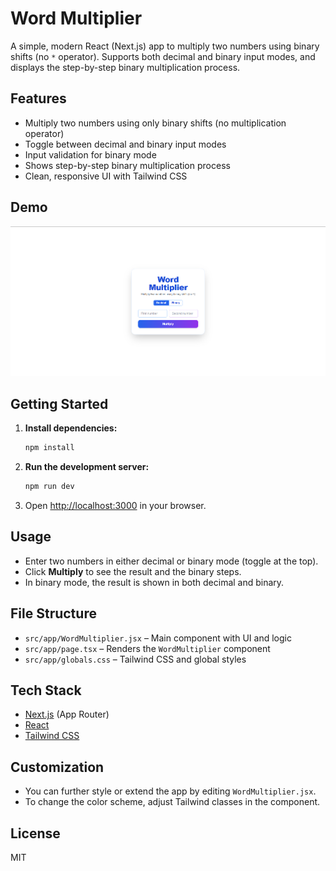 # Word Multiplier

A simple, modern React (Next.js) app to multiply two numbers using binary shifts (no `*` operator). Supports both decimal and binary input modes, and displays the step-by-step binary multiplication process.

## Features

- Multiply two numbers using only binary shifts (no multiplication operator)
- Toggle between decimal and binary input modes
- Input validation for binary mode
- Shows step-by-step binary multiplication process
- Clean, responsive UI with Tailwind CSS

## Demo

![screenshot](screenshot.png) <!-- Add a screenshot if you wish -->

## Getting Started

1. **Install dependencies:**
   ```bash
   npm install
   ```
2. **Run the development server:**
   ```bash
   npm run dev
   ```
3. Open [http://localhost:3000](http://localhost:3000) in your browser.

## Usage

- Enter two numbers in either decimal or binary mode (toggle at the top).
- Click **Multiply** to see the result and the binary steps.
- In binary mode, the result is shown in both decimal and binary.

## File Structure

- `src/app/WordMultiplier.jsx` – Main component with UI and logic
- `src/app/page.tsx` – Renders the `WordMultiplier` component
- `src/app/globals.css` – Tailwind CSS and global styles

## Tech Stack

- [Next.js](https://nextjs.org/) (App Router)
- [React](https://react.dev/)
- [Tailwind CSS](https://tailwindcss.com/)

## Customization

- You can further style or extend the app by editing `WordMultiplier.jsx`.
- To change the color scheme, adjust Tailwind classes in the component.

## License

MIT
